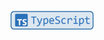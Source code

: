 <br />
<a href="https://github.com/LeeSeolYu/TIL/tree/main/TypeScript" target="_blank"><img src="https://github.com/LeeSeolYu/TIL/blob/main/imgs/typescript-badge-logo.png?raw=true" height=30 /></a>
<br />
